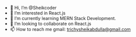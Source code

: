 - 👋 Hi, I’m @Sheikcoder
- 👀 I’m interested in React.js
- 🌱 I’m currently learning MERN Stack Development.
- 💞️ I’m looking to collaborate on React.js
- 📫 How to reach me gmail: trichysheikabdulla@gmail.com

<!---
Sheikcoder/Sheikcoder is a ✨ special ✨ repository because its `README.md` (this file) appears on your GitHub profile.
You can click the Preview link to take a look at your changes.
--->
